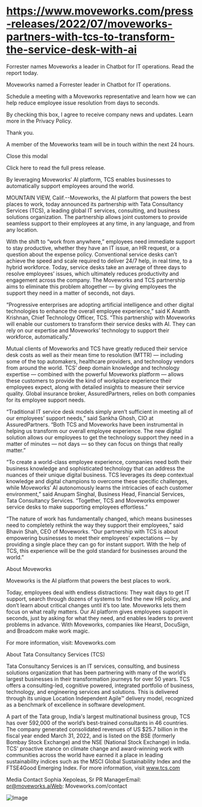 # https://www.moveworks.com/press-releases/2022/07/moveworks-partners-with-tcs-to-transform-the-service-desk-with-ai

Forrester names Moveworks a leader in Chatbot for IT operations. Read the report today.

Moveworks named a Forrester leader in Chatbot for IT operations. 

Schedule a meeting with a Moveworks representative and learn how we can help reduce employee issue resolution from days to seconds.

By checking this box, I agree to receive company news and updates. Learn more in the Privacy Policy.

Thank you.

A member of the Moveworks team will be in touch within the next 24 hours.



  Close this modal
  


Click here to read the full press release.

By leveraging Moveworks’ AI platform, TCS enables businesses to automatically support employees around the world.

MOUNTAIN VIEW, Calif.--Moveworks, the AI platform that powers the best places to work, today announced its partnership with Tata Consultancy Services (TCS), a leading global IT services, consulting, and business solutions organization. The partnership allows joint customers to provide seamless support to their employees at any time, in any language, and from any location.

With the shift to “work from anywhere,” employees need immediate support to stay productive, whether they have an IT issue, an HR request, or a question about the expense policy. Conventional service desks can’t achieve the speed and scale required to deliver 24/7 help, in real time, to a hybrid workforce. Today, service desks take an average of three days to resolve employees’ issues, which ultimately reduces productivity and engagement across the company. The Moveworks and TCS partnership aims to eliminate this problem altogether — by giving employees the support they need in a matter of seconds, not days.

“Progressive enterprises are adopting artificial intelligence and other digital technologies to enhance the overall employee experience,” said K Ananth Krishnan, Chief Technology Officer, TCS. “This partnership with Moveworks will enable our customers to transform their service desks with AI. They can rely on our expertise and Moveworks’ technology to support their workforce, automatically.”

Mutual clients of Moveworks and TCS have greatly reduced their service desk costs as well as their mean time to resolution (MTTR) — including some of the top automakers, healthcare providers, and technology vendors from around the world. TCS’ deep domain knowledge and technology expertise — combined with the powerful Moveworks platform — allows these customers to provide the kind of workplace experience their employees expect, along with detailed insights to measure their service quality. Global insurance broker, AssuredPartners, relies on both companies for its employee support needs.

“Traditional IT service desk models simply aren’t sufficient in meeting all of our employees’ support needs,” said Sankha Ghosh, CIO at AssuredPartners. “Both TCS and Moveworks have been instrumental in helping us transform our overall employee experience. The new digital solution allows our employees to get the technology support they need in a matter of minutes — not days — so they can focus on things that really matter.”

“To create a world-class employee experience, companies need both their business knowledge and sophisticated technology that can address the nuances of their unique digital business. TCS leverages its deep contextual knowledge and digital champions to overcome these specific challenges, while Moveworks’ AI autonomously learns the intricacies of each customer environment,” said Anupam Singhal, Business Head, Financial Services, Tata Consultancy Services. “Together, TCS and Moveworks empower service desks to make supporting employees effortless.”

“The nature of work has fundamentally changed, which means businesses need to completely rethink the way they support their employees,” said Bhavin Shah, CEO of Moveworks. “Our partnership with TCS is about empowering businesses to meet their employees’ expectations — by providing a single place they can go for instant support. With the help of TCS, this experience will be the gold standard for businesses around the world.”

About Moveworks

Moveworks is the AI platform that powers the best places to work.

Today, employees deal with endless distractions: They wait days to get IT support, search through dozens of systems to find the new HR policy, and don’t learn about critical changes until it’s too late. Moveworks lets them focus on what really matters. Our AI platform gives employees support in seconds, just by asking for what they need, and enables leaders to prevent problems in advance. With Moveworks, companies like Hearst, DocuSign, and Broadcom make work magic.

For more information, visit: Moveworks.com

About Tata Consultancy Services (TCS)

Tata Consultancy Services is an IT services, consulting, and business solutions organization that has been partnering with many of the world’s largest businesses in their transformation journeys for over 50 years. TCS offers a consulting-led, cognitive powered, integrated portfolio of business, technology, and engineering services and solutions. This is delivered through its unique Location Independent Agile™ delivery model, recognized as a benchmark of excellence in software development.

A part of the Tata group, India's largest multinational business group, TCS has over 592,000 of the world’s best-trained consultants in 46 countries. The company generated consolidated revenues of US $25.7 billion in the fiscal year ended March 31, 2022, and is listed on the BSE (formerly Bombay Stock Exchange) and the NSE (National Stock Exchange) in India. TCS' proactive stance on climate change and award-winning work with communities across the world have earned it a place in leading sustainability indices such as the MSCI Global Sustainability Index and the FTSE4Good Emerging Index. For more information, visit www.tcs.com

Media Contact Sophia Xepoleas, Sr PR ManagerEmail: pr@moveworks.aiWeb: Moveworks.com/contact 



![Image](https://www.moveworks.com/hubfs/img/site/qr-demo.png)
